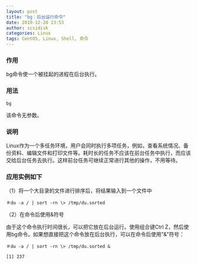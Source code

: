 ```yaml
---
layout: post
title: "bg：后台运行命令"
date: 2010-12-28 13:53
author: scsidisk
categories: Linux
tags: CentOS, Linux, Shell, 命令
---
```


### 作用

bg命令使一个被挂起的进程在后台执行。

### 用法

```
bg
```

该命令无参数。

### 说明

Linux作为一个多任务环境，用户会同时执行多项任务，例如，查看系统情况、备份资料、编辑文件和打印文件等。耗时长的任务不应该在前台任务中执行，而应该交给后台任务去执行。这样前台任务可继续正常进行其他的操作，不用等待。

### 应用实例如下

（1）将一个大目录的文件进行排序后，将结果输入到一个文件中

```
＃du -a / | sort -rn \> /tmp/du.sorted
```

（2）在命令后使用&符号

由于这个命令执行时间很长，可以把它放在后台运行。使用组合键Ctrl
Z，然后使用bg命令。如果想直接把这个命令放在后台执行，可以在命令后使用"&"符号：

```
＃du -a / | sort -rn \> /tmp/du.sorted &

[1] 237
```



